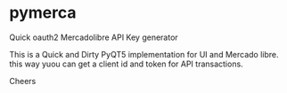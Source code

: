 # pymerca
Quick oauth2 Mercadolibre API Key generator 

This is a Quick and Dirty PyQT5 implementation for UI and Mercado libre. this way yuou can get a client id and token for API transactions. 

Cheers 


